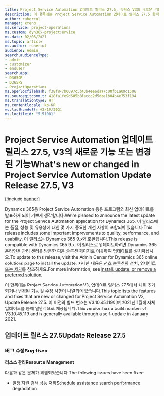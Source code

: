 ```yaml
---
title: Project Service Automation 업데이트 릴리스 27.5, 핫픽스 V3의 새로운 기능 또는 변경된 기능
description: 이 항목에는 Project Service Automation 업데이트 릴리스 27.5 핫픽스, V3에서 사용할 수 있는 기능 및 수정 사항이 나열되어 있습니다.
author: ruhercul
manager: kfend
ms.service: project-operations
ms.custom: dyn365-projectservice
ms.date: 02/03/2021
ms.topic: article
ms.author: ruhercul
audience: Admin
search.audienceType:
- admin
- customizer
- enduser
search.app:
- D365CE
- D365PS
- ProjectOperations
ms.openlocfilehash: f38f847b6097c5b43b4ee6da97c00fb1a00c1506
ms.sourcegitcommit: 418fa1fe9d605b8faccc2d5dee1b04b4e753f194
ms.translationtype: HT
ms.contentlocale: ko-KR
ms.lasthandoff: 02/10/2021
ms.locfileid: "5151081"
---
```

# <a name="whats-new-or-changed-in-project-service-automation-update-release-275-v3"></a><span data-ttu-id="6a0ed-103">Project Service Automation 업데이트 릴리스 27.5, V3의 새로운 기능 또는 변경된 기능</span><span class="sxs-lookup"><span data-stu-id="6a0ed-103">What's new or changed in Project Service Automation Update Release 27.5, V3</span></span>

[!include [banner](../includes/psa-now-project-operations.md)]

<span data-ttu-id="6a0ed-104">Dynamics 365용 Project Service Automation 응용 프로그램의 최신 업데이트를 발표하게 되어 기쁘게 생각합니다.</span><span class="sxs-lookup"><span data-stu-id="6a0ed-104">We’re pleased to announce the latest update for the Project Service Automation application for Dynamics 365.</span></span> <span data-ttu-id="6a0ed-105">이 릴리스에는 품질, 성능 및 유용성에 대한 몇 가지 중요한 개선 사항이 포함되어 있습니다.</span><span class="sxs-lookup"><span data-stu-id="6a0ed-105">This release includes some important improvements to quality, performance, and usability.</span></span> <span data-ttu-id="6a0ed-106">이 릴리스는 Dynamics 365 9.x와 호환됩니다.</span><span class="sxs-lookup"><span data-stu-id="6a0ed-106">This release is compatible with Dynamics 365 9.x.</span></span> <span data-ttu-id="6a0ed-107">이 릴리스로 업데이트하려면 Dynamics 365 온라인용 관리 센터를 방문한 다음 솔루션 페이지로 이동하여 업데이트를 설치하십시오.</span><span class="sxs-lookup"><span data-stu-id="6a0ed-107">To update to this release, visit the Admin Center for Dynamics 365 online solutions page to install the update.</span></span> <span data-ttu-id="6a0ed-108">자세한 내용은 [선호 솔루션의 설치, 업데이트 또는 제거](https://docs.microsoft.com/power-platform/admin/install-remove-preferred-solution)를 참조하세요.</span><span class="sxs-lookup"><span data-stu-id="6a0ed-108">For more information, see [Install, update, or remove a preferred solution](https://docs.microsoft.com/power-platform/admin/install-remove-preferred-solution).</span></span>

<span data-ttu-id="6a0ed-109">이 항목에는 Project Service Automation V3, 업데이트 릴리스 27.5에서 새로 추가되거나 변경된 기능 및 수정 사항이 나열되어 있습니다.</span><span class="sxs-lookup"><span data-stu-id="6a0ed-109">This topic lists the features and fixes that are new or changed for Project Service Automation V3, Update Release 27.5.</span></span> <span data-ttu-id="6a0ed-110">이 버전의 빌드 번호는 V3.10.45.119이며 2021년 1월에 자체 업데이트를 통해 일반적으로 제공됩니다.</span><span class="sxs-lookup"><span data-stu-id="6a0ed-110">This version has a build number of V3.10.45.119 and is generally available through a self-update in January 2021.</span></span>

## <a name="update-release-275"></a><span data-ttu-id="6a0ed-111">업데이트 릴리스 27.5</span><span class="sxs-lookup"><span data-stu-id="6a0ed-111">Update Release 27.5</span></span>

### <a name="bug-fixes"></a><span data-ttu-id="6a0ed-112">버그 수정</span><span class="sxs-lookup"><span data-stu-id="6a0ed-112">Bug fixes</span></span>


<span data-ttu-id="6a0ed-113">**리소스 관리**</span><span class="sxs-lookup"><span data-stu-id="6a0ed-113">**Resource Management**</span></span>

<span data-ttu-id="6a0ed-114">다음과 같은 문제가 해결되었습니다.</span><span class="sxs-lookup"><span data-stu-id="6a0ed-114">The following issues have been fixed:</span></span>

- <span data-ttu-id="6a0ed-115">일정 지원 검색 성능 저하</span><span class="sxs-lookup"><span data-stu-id="6a0ed-115">Schedule assistance search performance degradation</span></span>
